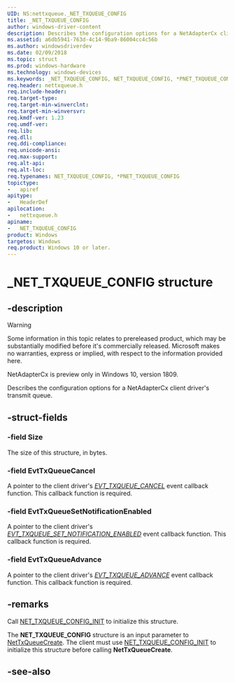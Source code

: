 ```yaml
---
UID: NS:nettxqueue._NET_TXQUEUE_CONFIG
title: _NET_TXQUEUE_CONFIG
author: windows-driver-content
description: Describes the configuration options for a NetAdapterCx client driver's transmit queue.
ms.assetid: a6db5941-763d-4c14-9ba9-86004cc4c56b
ms.author: windowsdriverdev
ms.date: 02/09/2018
ms.topic: struct
ms.prod: windows-hardware
ms.technology: windows-devices
ms.keywords: _NET_TXQUEUE_CONFIG, NET_TXQUEUE_CONFIG, *PNET_TXQUEUE_CONFIG, 
req.header: nettxqueue.h
req.include-header:
req.target-type:
req.target-min-winverclnt:
req.target-min-winversvr:
req.kmdf-ver: 1.23
req.umdf-ver:
req.lib:
req.dll:
req.ddi-compliance:
req.unicode-ansi:
req.max-support:
req.alt-api:
req.alt-loc:
req.typenames: NET_TXQUEUE_CONFIG, *PNET_TXQUEUE_CONFIG
topictype: 
-	apiref
apitype: 
-	HeaderDef
apilocation: 
-	nettxqueue.h
apiname: 
-	NET_TXQUEUE_CONFIG
product: Windows
targetos: Windows
req.product: Windows 10 or later.
---
```


# _NET_TXQUEUE_CONFIG structure

## -description

> [!WARNING]
> Some information in this topic relates to prereleased product, which may be substantially modified before it's commercially released. Microsoft makes no warranties, express or implied, with respect to the information provided here.
>
> NetAdapterCx is preview only in Windows 10, version 1809.

Describes the configuration options for a NetAdapterCx client driver's transmit queue.

## -struct-fields

### -field Size
The size of this structure, in bytes.
 
### -field EvtTxQueueCancel
A pointer to the client driver's *[EVT_TXQUEUE_CANCEL](nc-nettxqueue-evt_txqueue_cancel.md)* event callback function. This callback function is required.
 
### -field EvtTxQueueSetNotificationEnabled
A pointer to the client driver's *[EVT_TXQUEUE_SET_NOTIFICATION_ENABLED](nc-nettxqueue-evt_txqueue_set_notification_enabled.md)* event callback function. This callback function is required.
 
### -field EvtTxQueueAdvance
A pointer to the client driver's *[EVT_TXQUEUE_ADVANCE](nc-nettxqueue-evt_txqueue_advance.md)* event callback function. This callback function is required.

## -remarks
Call [NET_TXQUEUE_CONFIG_INIT](nf-nettxqueue-net_txqueue_config_init.md) to initialize this structure.

The **NET_TXQUEUE_CONFIG** structure is an input parameter to [NetTxQueueCreate](nf-nettxqueue-nettxqueuecreate.md). The client must use [NET_TXQUEUE_CONFIG_INIT](nf-nettxqueue-net_txqueue_config_init.md) to initialize this structure before calling **NetTxQueueCreate**.



## -see-also